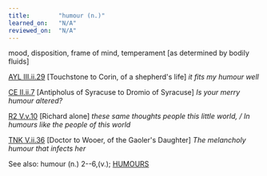 ```yaml
---
title:        "humour (n.)"
learned_on:   "N/A"
reviewed_on:  "N/A"
---
```


mood, disposition, frame of mind, temperament \[as determined by bodily fluids\]

[AYL III.ii.29](https://www.shakespeareswords.com/Public/Play.aspx?Act=3&Scene=2&WorkId=26#206103) \[Touchstone to Corin, of a shepherd's life\] *it fits my humour well*

[CE II.ii.7](https://www.shakespeareswords.com/Public/Play.aspx?Act=2&Scene=2&WorkId=1#112769) \[Antipholus of Syracuse to Dromio of Syracuse\] *Is your merry humour altered?*

[R2 V.v.10](https://www.shakespeareswords.com/Public/Play.aspx?Act=5&Scene=5&WorkId=22#193110) \[Richard alone\] *these same thoughts people this little world, / In humours like the people of this world*

[TNK V.ii.36](https://www.shakespeareswords.com/Public/Play.aspx?Act=5&Scene=2&WorkId=37#252691) \[Doctor to Wooer, of the Gaoler's Daughter\] *The melancholy humour that infects her*

See also: humour (n.) 2--6,(v.); [HUMOURS](https://www.shakespeareswords.com/Public/LanguageCompanion/ThemesAndTopics.aspx?TopicId=22)
